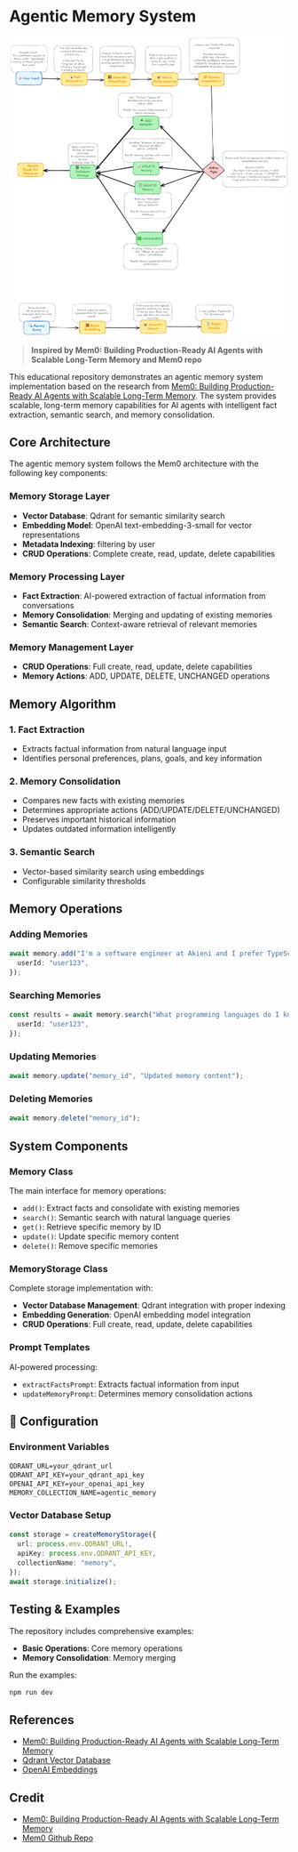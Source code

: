 # Agentic  Memory System

![Agentic Memory System Architecture](./memory-arch.png)


> **Inspired by Mem0: Building Production-Ready AI Agents with Scalable Long-Term Memory and Mem0 repo**

This educational repository demonstrates an agentic memory system implementation based on the research from [Mem0: Building Production-Ready AI Agents with Scalable Long-Term Memory](https://arxiv.org/pdf/2504.19413). The system provides scalable, long-term memory capabilities for AI agents with intelligent fact extraction, semantic search, and memory consolidation.

## Core Architecture

The agentic memory system follows the Mem0 architecture with the following key components:

### Memory Storage Layer

- **Vector Database**: Qdrant for semantic similarity search
- **Embedding Model**: OpenAI text-embedding-3-small for vector representations
- **Metadata Indexing**: filtering by user
- **CRUD Operations**: Complete create, read, update, delete capabilities

### Memory Processing Layer

- **Fact Extraction**: AI-powered extraction of factual information from conversations
- **Memory Consolidation**: Merging and updating of existing memories
- **Semantic Search**: Context-aware retrieval of relevant memories

### Memory Management Layer

- **CRUD Operations**: Full create, read, update, delete capabilities
- **Memory Actions**: ADD, UPDATE, DELETE, UNCHANGED operations

## Memory Algorithm

### 1. Fact Extraction

- Extracts factual information from natural language input
- Identifies personal preferences, plans, goals, and key information

### 2. Memory Consolidation

- Compares new facts with existing memories
- Determines appropriate actions (ADD/UPDATE/DELETE/UNCHANGED)
- Preserves important historical information
- Updates outdated information intelligently

### 3. Semantic Search

- Vector-based similarity search using embeddings
- Configurable similarity thresholds

## Memory Operations

### Adding Memories

```typescript
await memory.add("I'm a software engineer at Akieni and I prefer TypeScript", {
  userId: "user123",
});
```

### Searching Memories

```typescript
const results = await memory.search("What programming languages do I know?", {
  userId: "user123",
});
```

### Updating Memories

```typescript
await memory.update("memory_id", "Updated memory content");
```

### Deleting Memories

```typescript
await memory.delete("memory_id");
```

## System Components

### Memory Class

The main interface for memory operations:

- `add()`: Extract facts and consolidate with existing memories
- `search()`: Semantic search with natural language queries
- `get()`: Retrieve specific memory by ID
- `update()`: Update specific memory content
- `delete()`: Remove specific memories

### MemoryStorage Class

Complete storage implementation with:

- **Vector Database Management**: Qdrant integration with proper indexing
- **Embedding Generation**: OpenAI embedding model integration
- **CRUD Operations**: Full create, read, update, delete capabilities

### Prompt Templates

AI-powered processing:

- `extractFactsPrompt`: Extracts factual information from input
- `updateMemoryPrompt`: Determines memory consolidation actions

## 🔧 Configuration

### Environment Variables

```env
QDRANT_URL=your_qdrant_url
QDRANT_API_KEY=your_qdrant_api_key
OPENAI_API_KEY=your_openai_api_key
MEMORY_COLLECTION_NAME=agentic_memory
```

### Vector Database Setup

```typescript
const storage = createMemoryStorage({
  url: process.env.QDRANT_URL!,
  apiKey: process.env.QDRANT_API_KEY,
  collectionName: "memory",
});
await storage.initialize();
```

## Testing & Examples

The repository includes comprehensive examples:

- **Basic Operations**: Core memory operations
- **Memory Consolidation**: Memory merging

Run the examples:

```bash
npm run dev
```

## References

- [Mem0: Building Production-Ready AI Agents with Scalable Long-Term Memory](https://arxiv.org/pdf/2504.19413)
- [Qdrant Vector Database](https://qdrant.tech/)
- [OpenAI Embeddings](https://platform.openai.com/docs/guides/embeddings)

## Credit 

- [Mem0: Building Production-Ready AI Agents with Scalable Long-Term Memory](https://arxiv.org/pdf/2504.19413)
- [Mem0 Github Repo](https://github.com/mem0ai/mem0)
